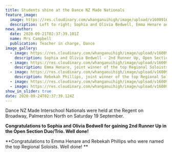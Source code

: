```yaml
---
title: Students shine at the Dance NZ Made Nationals
feature_image:
  image: https://res.cloudinary.com/whanganuihigh/image/upload/v1600916243/News/Untitled-1.jpg
  description: Left to right; Sophia and Olivia Bedwell, Emma Henare and Rebekah Phillips.
news_author:
  date: 2020-09-21T02:37:39.101Z
  name: Mrs Campbell
  publication: Teacher in charge, Dance
image_gallery:
  - image: https://res.cloudinary.com/whanganuihigh/image/upload/v1600916269/News/Sophia_and_Olivia_Bedwell_for_gaining_2nd_Runner_Up.jpg
    description: Sophia and Olivia Bedwell - 2nd Runner Up, Open Section Duo/Trio.
  - image: https://res.cloudinary.com/whanganuihigh/image/upload/v1600916286/News/Emma_Henare_who_were_named_the_top_Regional_Soloists.jpg
    description: Emma Henare, joint winner of the top Regional Soloists.
  - image: https://res.cloudinary.com/whanganuihigh/image/upload/v1600916299/News/Rebekah_Phillips_who_were_named_the_top_Regional_Soloists...jpg
    description: Rebekah Phillips, joint winner of the top Regional Soloists.
  - image: https://res.cloudinary.com/whanganuihigh/image/upload/v1600916313/News/119191196_1591200131061176_5921921686584805664_o.jpg
  - image: https://res.cloudinary.com/whanganuihigh/image/upload/v1600916333/News/DNZM-Baycourt-copy.jpg
show_in_slider: true
date: 2020-09-24T02:37:39.124Z
---
```

Dance NZ Made Interschool Nationals were held at the Regent on Broadway, Palmerston North on Saturday 19 September.

**Congratulations to Sophia and Olivia Bedwell for gaining 2nd Runner Up in the Open Section Duo/Trio. Well done!**

**Congratulations to Emma Henare and Rebekah Phillips who were named the top Regional Soloists. Well done!**
